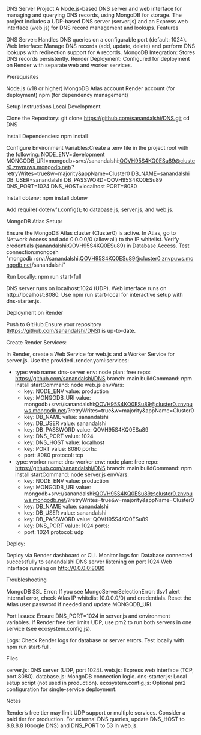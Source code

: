 DNS Server Project
A Node.js-based DNS server and web interface for managing and querying DNS records, using MongoDB for storage. The project includes a UDP-based DNS server (server.js) and an Express web interface (web.js) for DNS record management and lookups.
Features

DNS Server: Handles DNS queries on a configurable port (default: 1024).
Web Interface: Manage DNS records (add, update, delete) and perform DNS lookups with redirection support for A records.
MongoDB Integration: Stores DNS records persistently.
Render Deployment: Configured for deployment on Render with separate web and worker services.

Prerequisites

Node.js (v18 or higher)
MongoDB Atlas account
Render account (for deployment)
npm (for dependency management)

Setup Instructions
Local Development

Clone the Repository:
git clone https://github.com/sanandalshi/DNS.git
cd DNS


Install Dependencies:
npm install


Configure Environment Variables:Create a .env file in the project root with the following:
NODE_ENV=development
MONGODB_URI=mongodb+srv://sanandalshi:QOVH95S4KQ0ESu89@cluster0.znvpuws.mongodb.net/?retryWrites=true&w=majority&appName=Cluster0
DB_NAME=sanandalshi
DB_USER=sanandalshi
DB_PASSWORD=QOVH95S4KQ0ESu89
DNS_PORT=1024
DNS_HOST=localhost
PORT=8080

Install dotenv:
npm install dotenv

Add require('dotenv').config(); to database.js, server.js, and web.js.

MongoDB Atlas Setup:

Ensure the MongoDB Atlas cluster (Cluster0) is active.
In Atlas, go to Network Access and add 0.0.0.0/0 (allow all) to the IP whitelist.
Verify credentials (sanandalshi:QOVH95S4KQ0ESu89) in Database Access.
Test connection:mongosh "mongodb+srv://sanandalshi:QOVH95S4KQ0ESu89@cluster0.znvpuws.mongodb.net/sanandalshi"




Run Locally:
npm run start-full


DNS server runs on localhost:1024 (UDP).
Web interface runs on http://localhost:8080.
Use npm run start-local for interactive setup with dns-starter.js.



Deployment on Render

Push to GitHub:Ensure your repository (https://github.com/sanandalshi/DNS) is up-to-date.

Create Render Services:

In Render, create a Web Service for web.js and a Worker Service for server.js.
Use the provided .render.yaml:services:
  - type: web
    name: dns-server
    env: node
    plan: free
    repo: https://github.com/sanandalshi/DNS
    branch: main
    buildCommand: npm install
    startCommand: node web.js
    envVars:
      - key: NODE_ENV
        value: production
      - key: MONGODB_URI
        value: mongodb+srv://sanandalshi:QOVH95S4KQ0ESu89@cluster0.znvpuws.mongodb.net/?retryWrites=true&w=majority&appName=Cluster0
      - key: DB_NAME
        value: sanandalshi
      - key: DB_USER
        value: sanandalshi
      - key: DB_PASSWORD
        value: QOVH95S4KQ0ESu89
      - key: DNS_PORT
        value: 1024
      - key: DNS_HOST
        value: localhost
      - key: PORT
        value: 8080
    ports:
      - port: 8080
        protocol: tcp
  - type: worker
    name: dns-worker
    env: node
    plan: free
    repo: https://github.com/sanandalshi/DNS
    branch: main
    buildCommand: npm install
    startCommand: node server.js
    envVars:
      - key: NODE_ENV
        value: production
      - key: MONGODB_URI
        value: mongodb+srv://sanandalshi:QOVH95S4KQ0ESu89@cluster0.znvpuws.mongodb.net/?retryWrites=true&w=majority&appName=Cluster0
      - key: DB_NAME
        value: sanandalshi
      - key: DB_USER
        value: sanandalshi
      - key: DB_PASSWORD
        value: QOVH95S4KQ0ESu89
      - key: DNS_PORT
        value: 1024
    ports:
      - port: 1024
        protocol: udp




Deploy:

Deploy via Render dashboard or CLI.
Monitor logs for:
Database connected successfully to sanandalshi
DNS server listening on port 1024
Web interface running on http://0.0.0.0:8080





Troubleshooting

MongoDB SSL Error:
If you see MongoServerSelectionError: tlsv1 alert internal error, check Atlas IP whitelist (0.0.0.0/0) and credentials.
Reset the Atlas user password if needed and update MONGODB_URI.


Port Issues:
Ensure DNS_PORT=1024 in server.js and environment variables.
If Render free tier limits UDP, use pm2 to run both servers in one service (see ecosystem.config.js).


Logs:
Check Render logs for database or server errors.
Test locally with npm run start-full.



Files

server.js: DNS server (UDP, port 1024).
web.js: Express web interface (TCP, port 8080).
database.js: MongoDB connection logic.
dns-starter.js: Local setup script (not used in production).
ecosystem.config.js: Optional pm2 configuration for single-service deployment.

Notes

Render’s free tier may limit UDP support or multiple services. Consider a paid tier for production.
For external DNS queries, update DNS_HOST to 8.8.8.8 (Google DNS) and DNS_PORT to 53 in web.js.


